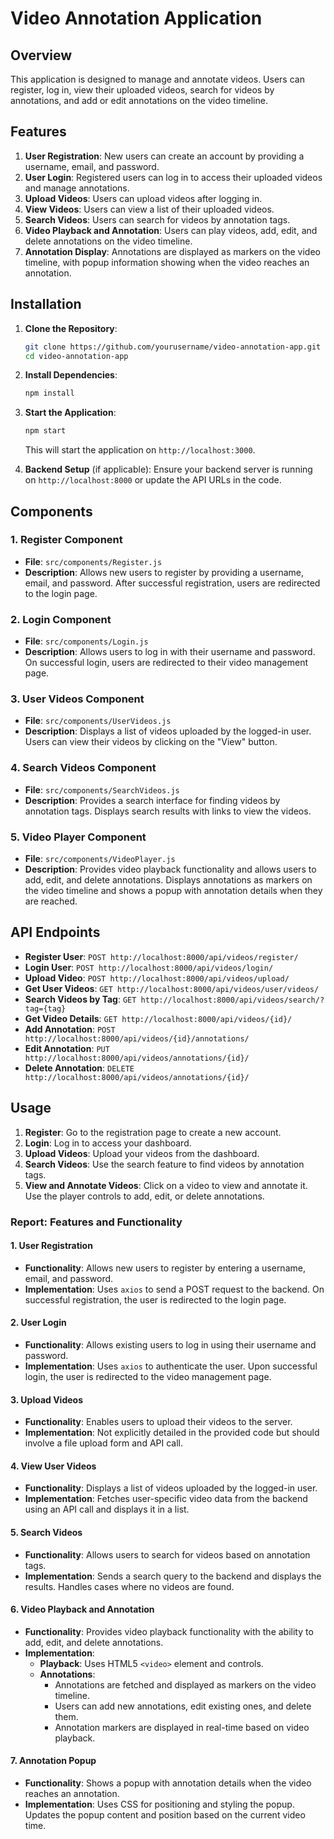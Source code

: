 

# Video Annotation Application

## Overview

This application is designed to manage and annotate videos. Users can register, log in, view their uploaded videos, search for videos by annotations, and add or edit annotations on the video timeline. 

## Features

1. **User Registration**: New users can create an account by providing a username, email, and password.
2. **User Login**: Registered users can log in to access their uploaded videos and manage annotations.
3. **Upload Videos**: Users can upload videos after logging in.
4. **View Videos**: Users can view a list of their uploaded videos.
5. **Search Videos**: Users can search for videos by annotation tags.
6. **Video Playback and Annotation**: Users can play videos, add, edit, and delete annotations on the video timeline.
7. **Annotation Display**: Annotations are displayed as markers on the video timeline, with popup information showing when the video reaches an annotation.

## Installation

1. **Clone the Repository**:
   ```bash
   git clone https://github.com/yourusername/video-annotation-app.git
   cd video-annotation-app
   ```

2. **Install Dependencies**:
   ```bash
   npm install
   ```

3. **Start the Application**:
   ```bash
   npm start
   ```

   This will start the application on `http://localhost:3000`.

4. **Backend Setup** (if applicable):
   Ensure your backend server is running on `http://localhost:8000` or update the API URLs in the code.

## Components

### 1. Register Component

- **File**: `src/components/Register.js`
- **Description**: Allows new users to register by providing a username, email, and password. After successful registration, users are redirected to the login page.

### 2. Login Component

- **File**: `src/components/Login.js`
- **Description**: Allows users to log in with their username and password. On successful login, users are redirected to their video management page.

### 3. User Videos Component

- **File**: `src/components/UserVideos.js`
- **Description**: Displays a list of videos uploaded by the logged-in user. Users can view their videos by clicking on the "View" button.

### 4. Search Videos Component

- **File**: `src/components/SearchVideos.js`
- **Description**: Provides a search interface for finding videos by annotation tags. Displays search results with links to view the videos.

### 5. Video Player Component

- **File**: `src/components/VideoPlayer.js`
- **Description**: Provides video playback functionality and allows users to add, edit, and delete annotations. Displays annotations as markers on the video timeline and shows a popup with annotation details when they are reached.

## API Endpoints

- **Register User**: `POST http://localhost:8000/api/videos/register/`
- **Login User**: `POST http://localhost:8000/api/videos/login/`
- **Upload Video**: `POST http://localhost:8000/api/videos/upload/`
- **Get User Videos**: `GET http://localhost:8000/api/videos/user/videos/`
- **Search Videos by Tag**: `GET http://localhost:8000/api/videos/search/?tag={tag}`
- **Get Video Details**: `GET http://localhost:8000/api/videos/{id}/`
- **Add Annotation**: `POST http://localhost:8000/api/videos/{id}/annotations/`
- **Edit Annotation**: `PUT http://localhost:8000/api/videos/annotations/{id}/`
- **Delete Annotation**: `DELETE http://localhost:8000/api/videos/annotations/{id}/`

## Usage

1. **Register**: Go to the registration page to create a new account.
2. **Login**: Log in to access your dashboard.
3. **Upload Videos**: Upload your videos from the dashboard.
4. **Search Videos**: Use the search feature to find videos by annotation tags.
5. **View and Annotate Videos**: Click on a video to view and annotate it. Use the player controls to add, edit, or delete annotations.


### Report: Features and Functionality

#### 1. **User Registration**

- **Functionality**: Allows new users to register by entering a username, email, and password.
- **Implementation**: Uses `axios` to send a POST request to the backend. On successful registration, the user is redirected to the login page.

#### 2. **User Login**

- **Functionality**: Allows existing users to log in using their username and password.
- **Implementation**: Uses `axios` to authenticate the user. Upon successful login, the user is redirected to the video management page.

#### 3. **Upload Videos**

- **Functionality**: Enables users to upload their videos to the server.
- **Implementation**: Not explicitly detailed in the provided code but should involve a file upload form and API call.

#### 4. **View User Videos**

- **Functionality**: Displays a list of videos uploaded by the logged-in user.
- **Implementation**: Fetches user-specific video data from the backend using an API call and displays it in a list.

#### 5. **Search Videos**

- **Functionality**: Allows users to search for videos based on annotation tags.
- **Implementation**: Sends a search query to the backend and displays the results. Handles cases where no videos are found.

#### 6. **Video Playback and Annotation**

- **Functionality**: Provides video playback functionality with the ability to add, edit, and delete annotations.
- **Implementation**:
  - **Playback**: Uses HTML5 `<video>` element and controls.
  - **Annotations**: 
    - Annotations are fetched and displayed as markers on the video timeline.
    - Users can add new annotations, edit existing ones, and delete them.
    - Annotation markers are displayed in real-time based on video playback.

#### 7. **Annotation Popup**

- **Functionality**: Shows a popup with annotation details when the video reaches an annotation.
- **Implementation**: Uses CSS for positioning and styling the popup. Updates the popup content and position based on the current video time.

